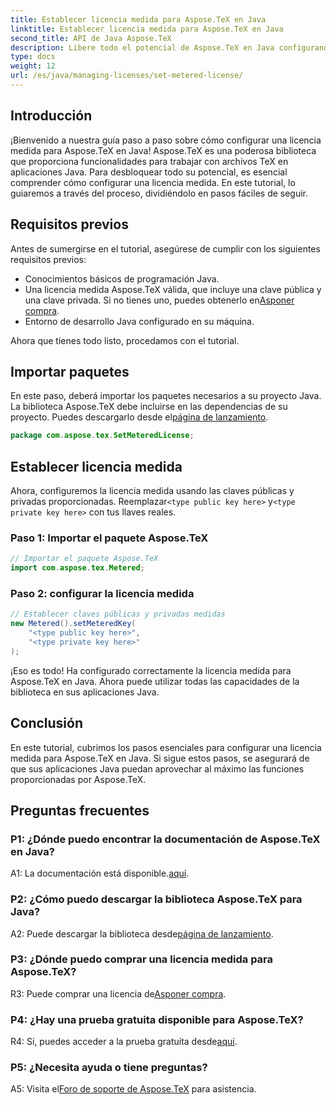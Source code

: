 ```yaml
---
title: Establecer licencia medida para Aspose.TeX en Java
linktitle: Establecer licencia medida para Aspose.TeX en Java
second_title: API de Java Aspose.TeX
description: Libere todo el potencial de Aspose.TeX en Java configurando una licencia medida. Siga nuestra guía paso a paso para una integración perfecta.
type: docs
weight: 12
url: /es/java/managing-licenses/set-metered-license/
---
```

## Introducción

¡Bienvenido a nuestra guía paso a paso sobre cómo configurar una licencia medida para Aspose.TeX en Java! Aspose.TeX es una poderosa biblioteca que proporciona funcionalidades para trabajar con archivos TeX en aplicaciones Java. Para desbloquear todo su potencial, es esencial comprender cómo configurar una licencia medida. En este tutorial, lo guiaremos a través del proceso, dividiéndolo en pasos fáciles de seguir.

## Requisitos previos

Antes de sumergirse en el tutorial, asegúrese de cumplir con los siguientes requisitos previos:

- Conocimientos básicos de programación Java.
-  Una licencia medida Aspose.TeX válida, que incluye una clave pública y una clave privada. Si no tienes uno, puedes obtenerlo en[Asponer compra](https://purchase.aspose.com/buy).
- Entorno de desarrollo Java configurado en su máquina.

Ahora que tienes todo listo, procedamos con el tutorial.

## Importar paquetes

En este paso, deberá importar los paquetes necesarios a su proyecto Java. La biblioteca Aspose.TeX debe incluirse en las dependencias de su proyecto. Puedes descargarlo desde el[página de lanzamiento](https://releases.aspose.com/tex/java/).

```java
package com.aspose.tex.SetMeteredLicense;
```

## Establecer licencia medida

 Ahora, configuremos la licencia medida usando las claves públicas y privadas proporcionadas. Reemplazar`<type public key here>` y`<type private key here>` con tus llaves reales.

### Paso 1: Importar el paquete Aspose.TeX

```java
// Importar el paquete Aspose.TeX
import com.aspose.tex.Metered;
```

### Paso 2: configurar la licencia medida

```java
// Establecer claves públicas y privadas medidas
new Metered().setMeteredKey(
    "<type public key here>",
    "<type private key here>"
);
```

¡Eso es todo! Ha configurado correctamente la licencia medida para Aspose.TeX en Java. Ahora puede utilizar todas las capacidades de la biblioteca en sus aplicaciones Java.

## Conclusión

En este tutorial, cubrimos los pasos esenciales para configurar una licencia medida para Aspose.TeX en Java. Si sigue estos pasos, se asegurará de que sus aplicaciones Java puedan aprovechar al máximo las funciones proporcionadas por Aspose.TeX.

## Preguntas frecuentes

### P1: ¿Dónde puedo encontrar la documentación de Aspose.TeX en Java?

 A1: La documentación está disponible.[aquí](https://reference.aspose.com/tex/java/).

### P2: ¿Cómo puedo descargar la biblioteca Aspose.TeX para Java?

 A2: Puede descargar la biblioteca desde[página de lanzamiento](https://releases.aspose.com/tex/java/).

### P3: ¿Dónde puedo comprar una licencia medida para Aspose.TeX?

 R3: Puede comprar una licencia de[Asponer compra](https://purchase.aspose.com/buy).

### P4: ¿Hay una prueba gratuita disponible para Aspose.TeX?

 R4: Sí, puedes acceder a la prueba gratuita desde[aquí](https://releases.aspose.com/).

### P5: ¿Necesita ayuda o tiene preguntas?

 A5: Visita el[Foro de soporte de Aspose.TeX](https://forum.aspose.com/c/tex/47) para asistencia.